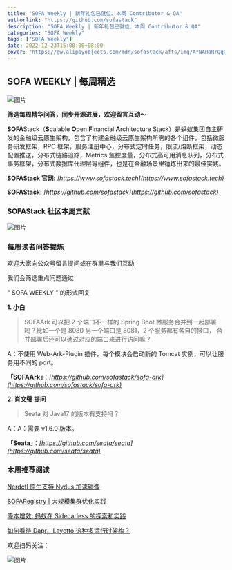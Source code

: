 ```yaml
---
title: "SOFA Weekly | 新年礼包已就位、本周 Contributor & QA"
authorlink: "https://github.com/sofastack"
description: "SOFA Weekly | 新年礼包已就位、本周 Contributor & QA"
categories: "SOFA Weekly"
tags: ["SOFA Weekly"]
date: 2022-12-23T15:00:00+08:00
cover: "https://gw.alipayobjects.com/mdn/sofastack/afts/img/A*NAHaRrQqGzAAAAAAAAAAAAAAARQnAQ"
---
```


## SOFA WEEKLY | 每周精选

![图片](https://p3-juejin.byteimg.com/tos-cn-i-k3u1fbpfcp/1e08fca65f7643c783d33f590bb41d5a~tplv-k3u1fbpfcp-zoom-1.image)

**筛选每周精华问答，同步开源进展，欢迎留言互动～**

**SOFA**Stack（**S**calable **O**pen **F**inancial **A**rchitecture Stack）是蚂蚁集团自主研发的金融级云原生架构，包含了构建金融级云原生架构所需的各个组件，包括微服务研发框架，RPC 框架，服务注册中心，分布式定时任务，限流/熔断框架，动态配置推送，分布式链路追踪，Metrics 监控度量，分布式高可用消息队列，分布式事务框架，分布式数据库代理层等组件，也是在金融场景里锤炼出来的最佳实践。

**SOFAStack 官网:** *[https://www.sofastack.tech](https://www.sofastack.tech)*

**SOFAStack:** *[https://github.com/sofastack](https://github.com/sofastack)*

### SOFAStack 社区本周贡献

![图片](https://mdn.alipayobjects.com/huamei_soxoym/afts/img/A*SuOjTbieSIUAAAAAAAAAAAAADrGAAQ/original)

### 每周读者问答提炼

欢迎大家向公众号留言提问或在群里与我们互动

我们会筛选重点问题通过 

" SOFA WEEKLY " 的形式回复

**1. 小白**

> SOFAArk 可以把 2 个端口不一样的 Spring Boot 微服务合并到一起部署吗？比如一个是 8080 另一个端口是 8081，2 个服务都有各自的接口， 合并部署后还可以通过对应的端口来进行访问嘛？

A：不使用 Web-Ark-Plugin 插件，每个模块会启动新的 Tomcat 实例，可以让服务用不同的 port。

**「SOFAArk」**：*[https://github.com/sofastack/sofa-ark](https://github.com/sofastack/sofa-ark)*

**2. 肖文璧 提问** 

> Seata 对 Java17 的版本有支持吗？

A：A：需要 v1.6.0 版本。

**「Seata」**：*[https://github.com/seata/seata](https://github.com/seata/seata)*

### 本周推荐阅读

[Nerdctl 原生支持 Nydus 加速镜像](https://mp.weixin.qq.com/s?__biz=MzUzMzU5Mjc1Nw==&mid=2247521257&idx=1&sn=38ffb30b7967e37d52862af7c2199d68&chksm=faa37c33cdd4f525dcf147a971d77588e985700fc43de4f1b982e98a439a4a2d5cd3dfbafcdf&scene=21)

[SOFARegistry | 大规模集群优化实践](https://mp.weixin.qq.com/s?__biz=MzUzMzU5Mjc1Nw==&mid=2247517005&idx=1&sn=685cea90982f8ecec5ffc56880d63175&chksm=faa36c97cdd4e58163830407bd827838f6ecb0a5b0e22130b507141fe9a24b2e645666fc0571&scene=21)

[降本增效: 蚂蚁在 Sidecarless 的探索和实践](https://mp.weixin.qq.com/s?__biz=MzUzMzU5Mjc1Nw==&mid=2247517989&idx=1&sn=1b49b68c9281d0c2514fa4caa38284fb&chksm=faa368ffcdd4e1e9fa5361d6ea376bbc426272c7a32250cc67ae27dcd84a6113b4a016a1518d&scene=21)

[如何看待 Dapr、Layotto 这种多运行时架构？](https://mp.weixin.qq.com/s?__biz=MzUzMzU5Mjc1Nw==&mid=2247510516&idx=1&sn=eff21915cd0ac1a8c8e3f126b549a605&chksm=faa3462ecdd4cf38ab6ab0c7201902fb53d54cea4865f9b7d7cdcdc7eaa00cf354d8b05e5393&scene=21)

欢迎扫码关注：

![图片](https://p3-juejin.byteimg.com/tos-cn-i-k3u1fbpfcp/e19d0a6d7f734ad6a585cde82ae4f3bf~tplv-k3u1fbpfcp-zoom-1.image)
